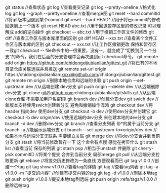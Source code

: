 git status //查看状态
git log //查看提交记录
git log --pretty=oneline //格式化log
git log --graph --pretty=oneline //查看merge图
git reset --hard commitId //将git版本回退到某个commit
git reset --hard HEAD^ //用于将已commit的修改 回退到上一个版本
git reset HEAD abc.txt //用于回退暂存区里的修改记录 可以理解成 add的逆向操作
git checkout -- abc.txt //用于撤销工作区文件的修改
git diff //查看工作区与版本库里面的区别
git diff HEAD --xxx.txt //查看某个文件工作区与版本库的区别
git checkout -- xxx.txt //让工作区撤销更改 保持和暂存区一致git checkout -- file命令中的--很重要，没有--，就变成了“切换到另一个分支”的命令，我们在后面的分支管理中会再次遇到git checkout命令。
git remote add origin https://github.com/chidongxijiubianlian/gittest.git //将已有的本地目录仓库关联远端并且推送
git remote set-url origin https://chidongxijiubianlian:xxxx@github.com/chidongxijiubianlian/gittest.git
git remote rm origin //删除本地仓库和远端的关联
git push origin --set-upstream dev //从远端创建 dev分支
git push origin --delete dev //从远端删除dev分支
git clone git@github.com:chidongxijiubianlian/gitskills.git //从远端clone仓库 不需要加用户名密码i
git branch dev //创建分支dev
git swich dev //新版本支持使用swich创建新分支 避免和撤销操作混淆
git checkout dev //将header 指向dev 使用dev分支
git checkout -b dev //使用dev分支并创建它
git checkout -b dev origin/dev //使用远端的dev分支 来创建本地的dev分支
git branch -d dev //删除dev分支
git branch //查看分支列表 带*的属于当前分支
git branch -a //能展示远端分支
git branch --set-upstream-to=origin/dev dev //如果本地与远端分支无联系 需要建立关联
git merge dev //将dev分支合并到当前分支
git stash //将当前修改暂存一下 这个命令有点慢 感觉在拷贝什么
git stash list //查看当前 保存的列表
git stash pop //相当于unstash 并删除
git cherry-pick commitID //将某个提交 合并到当前分支 局部merge
git pull //从远端分支拉取更新
git rebase //将提交历史修改为一条直线 方便观看而已
git tag v1.0.0 //创建一个tag
git tag show v1.0.0 //查看tag的详情
git tag //查看tag列表
git tag -a v1.0.0 -m "提交的内容" //创建有提交内容的tag
git tag -d v1.0.0 //删除本地tag
git push origin v1.0.0 //提交本地tag到远端
git push origin :refs/tags/v1.0.0 //删除远端tag
